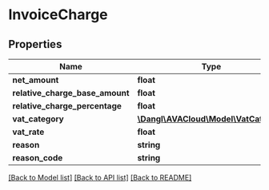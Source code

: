 # InvoiceCharge

## Properties
Name | Type | Description | Notes
------------ | ------------- | ------------- | -------------
**net_amount** | **float** |  | [optional] 
**relative_charge_base_amount** | **float** |  | [optional] 
**relative_charge_percentage** | **float** |  | [optional] 
**vat_category** | [**\Dangl\AVACloud\Model\VatCategory**](VatCategory.md) |  | 
**vat_rate** | **float** |  | [optional] 
**reason** | **string** |  | [optional] 
**reason_code** | **string** |  | [optional] 

[[Back to Model list]](../README.md#documentation-for-models) [[Back to API list]](../README.md#documentation-for-api-endpoints) [[Back to README]](../README.md)


